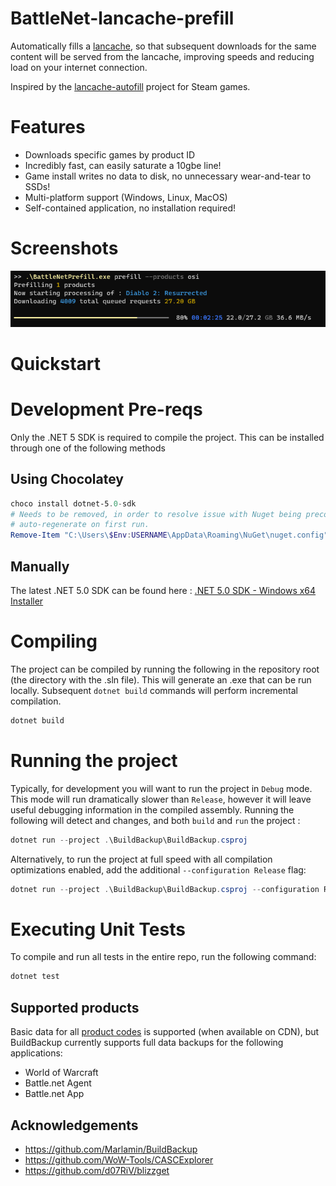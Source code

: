 
# BattleNet-lancache-prefill

Automatically fills a [lancache](https://lancache.net/), so that subsequent downloads for the same content will be served from the lancache, improving speeds and reducing load on your internet connection.

Inspired by the [lancache-autofill](https://github.com/zeropingheroes/lancache-autofill) project for Steam games.

# Features
* Downloads specific games by product ID
* Incredibly fast, can easily saturate a 10gbe line!
* Game install writes no data to disk,  no unnecessary wear-and-tear to SSDs!
* Multi-platform support (Windows, Linux, MacOS)
* Self-contained application, no installation required!

# Screenshots
![Prefilling game](docs/screenshot1-prefill.png)

# Quickstart

# Development Pre-reqs

Only the .NET 5 SDK is required to compile the project.  This can be installed through one of the following methods

## Using Chocolatey
```powershell
choco install dotnet-5.0-sdk
# Needs to be removed, in order to resolve issue with Nuget being preconfigured wrong.  Will 
# auto-regenerate on first run.
Remove-Item "C:\Users\$Env:USERNAME\AppData\Roaming\NuGet\nuget.config"
```

## Manually
The latest .NET 5.0 SDK can be found here : [.NET 5.0 SDK - Windows x64 Installer]( https://download.visualstudio.microsoft.com/download/pr/5303da13-69f7-407a-955a-788ec4ee269c/dc803f35ea6e4d831c849586a842b912/dotnet-sdk-5.0.403-win-x64.exe)

# Compiling

The project can be compiled by running the following in the repository root (the directory with the .sln file).  This will generate an .exe that can be run locally.  Subsequent `dotnet build` commands will perform incremental compilation.

```powershell
dotnet build
```

# Running the project

Typically, for development you will want to run the project in `Debug` mode.  This mode will run dramatically slower than `Release`, however it will leave useful debugging information in the compiled assembly.  Running the following will detect and changes, and both `build` and `run` the project :
```powershell
dotnet run --project .\BuildBackup\BuildBackup.csproj
```

Alternatively, to run the project at full speed with all compilation optimizations enabled, add the additional `--configuration Release` flag:
```powershell
dotnet run --project .\BuildBackup\BuildBackup.csproj --configuration Release
```

# Executing Unit Tests

To compile and run all tests in the entire repo, run the following command:
```powershell
dotnet test
```

## Supported products
Basic data for all [product codes](https://wowdev.wiki/CASC#NGDP_Program_Codes) is supported (when available on CDN), but BuildBackup currently supports full data backups for the following applications:
- World of Warcraft
- Battle.net Agent
- Battle.net App

## Acknowledgements

- https://github.com/Marlamin/BuildBackup
- https://github.com/WoW-Tools/CASCExplorer
- https://github.com/d07RiV/blizzget